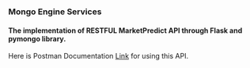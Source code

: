 ### Mongo Engine Services
#### The implementation of RESTFUL MarketPredict API through Flask and pymongo library.

Here is Postman Documentation [Link](https://documenter.getpostman.com/view/12212480/Tz5qZcaL) for using this API.



